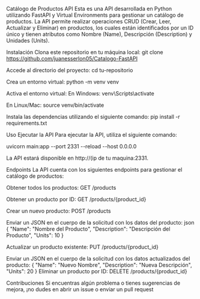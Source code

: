 Catálogo de Productos API
Esta es una API desarrollada en Python utilizando FastAPI y Virtual Environments para gestionar un catálogo de productos. La API permite realizar operaciones CRUD (Crear, Leer, Actualizar y Eliminar) en productos, los cuales están identificados por un ID único y tienen atributos como Nombre (Name), Descripción (Description) y Unidades (Units).


Instalación
Clona este repositorio en tu máquina local:
git clone https://github.com/juanesserlon05/Catalogo-FastAPI


Accede al directorio del proyecto:
cd tu-repositorio


Crea un entorno virtual:
python -m venv venv


Activa el entorno virtual:
En Windows:
venv\Scripts\activate

En Linux/Mac:
source venv/bin/activate


Instala las dependencias utilizando el siguiente comando:
pip install -r requirements.txt


Uso
Ejecutar la API
Para ejecutar la API, utiliza el siguiente comando:

uvicorn main:app --port 2331 --reload --host 0.0.0.0

La API estará disponible en http://(ip de tu maquina:2331.

Endpoints
La API cuenta con los siguientes endpoints para gestionar el catálogo de productos:

Obtener todos los productos:
GET /products

Obtener un producto por ID:
GET /products/{product_id}

Crear un nuevo producto:
POST /products

Enviar un JSON en el cuerpo de la solicitud con los datos del producto:
json
{
    "Name": "Nombre del Producto",
    "Description": "Descripción del Producto",
    "Units": 10
}

Actualizar un producto existente:
PUT /products/{product_id}

Enviar un JSON en el cuerpo de la solicitud con los datos actualizados del producto:
{
    "Name": "Nuevo Nombre",
    "Description": "Nueva Descripción",
    "Units": 20
}
Eliminar un producto por ID:
DELETE /products/{product_id}

Contribuciones
Si encuentras algún problema o tienes sugerencias de mejora, ¡no dudes en abrir un issue o enviar un pull request
